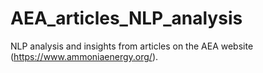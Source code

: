 # AEA_articles_NLP_analysis
NLP analysis and insights from articles on the AEA website (https://www.ammoniaenergy.org/).
